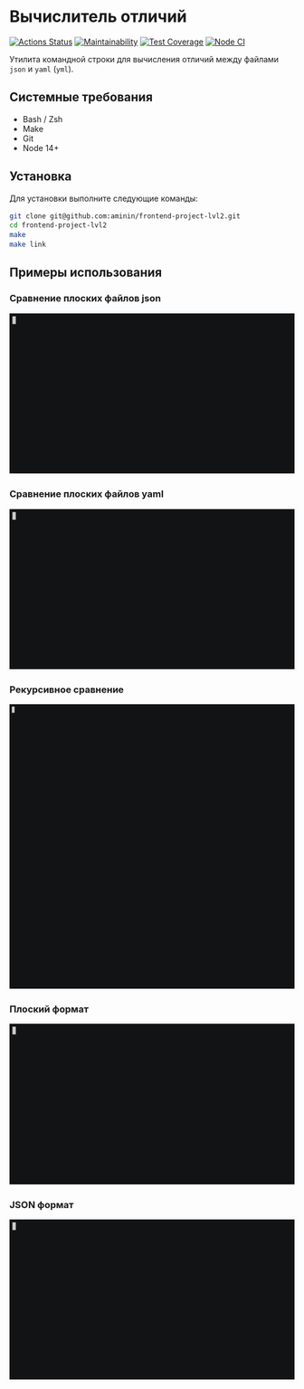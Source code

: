 # Вычислитель отличий

[![Actions Status](https://github.com/aminin/frontend-project-lvl2/workflows/hexlet-check/badge.svg)](https://github.com/aminin/frontend-project-lvl2)
[![Maintainability](https://api.codeclimate.com/v1/badges/c62efe46c7ce58b311f4/maintainability)](https://codeclimate.com/github/aminin/frontend-project-lvl2/maintainability)
[![Test Coverage](https://api.codeclimate.com/v1/badges/c62efe46c7ce58b311f4/test_coverage)](https://codeclimate.com/github/aminin/frontend-project-lvl2/test_coverage)
[![Node CI](https://github.com/aminin/frontend-project-lvl2/workflows/Node%20CI/badge.svg)](https://github.com/aminin/frontend-project-lvl2)

Утилита командной строки для вычисления отличий между файлами `json` и `yaml` (`yml`).

## Системные требования

 - Bash / Zsh
 - Make
 - Git
 - Node 14+

## Установка

Для установки выполните следующие команды:

```bash
git clone git@github.com:aminin/frontend-project-lvl2.git
cd frontend-project-lvl2
make
make link
```

## Примеры использования

### Сравнение плоских файлов json

[![Usage](images/step3.cast.gif)](https://asciinema.org/a/HiRn3dYbIbdp08fIDa8qm8pJR)

### Сравнение плоских файлов yaml

[![Usage](images/step5.cast.gif)](https://asciinema.org/a/rUvibmEZA8GKFx4MA8u4UkH7H)

### Рекурсивное сравнение

[![Usage](images/step6.cast.gif)](https://asciinema.org/a/3rtAXnDN63TwSpO8kwNZO5cQg)

### Плоский формат

[![Usage](images/step7.cast.gif)](https://asciinema.org/a/c47VYfsmuJT7sejg0HQRgg0az)

### JSON формат

[![Usage](images/step7.cast.gif)](https://asciinema.org/a/PpkJJRNcT9QOo7kxfJWORUd88)
